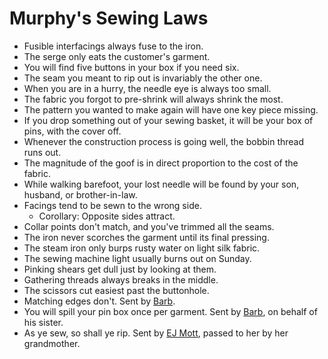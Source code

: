 # Murphy's Sewing Laws

* Fusible interfacings always fuse to the iron.  
* The serge only eats the customer's garment.  
* You will find five buttons in your box if you need six.  
* The seam you meant to rip out is invariably the other one.  
* When you are in a hurry, the needle eye is always too small.  
* The fabric you forgot to pre-shrink will always shrink the most.  
* The pattern you wanted to make again will have one key piece missing.  
* If you drop something out of your sewing basket, it will be your box of pins, with the cover off.  
* Whenever the construction process is going well, the bobbin thread runs out.  
* The magnitude of the goof is in direct proportion to the cost of the fabric.  
* While walking barefoot, your lost needle will be found by your son, husband, or brother-in-law.  
* Facings tend to be sewn to the wrong side.  
  * Corollary: Opposite sides attract.  
* Collar points don't match, and you've trimmed all the seams.  
* The iron never scorches the garment until its final pressing.  
* The steam iron only burps rusty water on light silk fabric.  
* The sewing machine light usually burns out on Sunday.  
* Pinking shears get dull just by looking at them.  
* Gathering threads always breaks in the middle.  
* The scissors cut easiest past the buttonhole.  
* Matching edges don't. Sent by [Barb](mailto:pineglen@discover-net.net).  
* You will spill your pin box once per garment. Sent by [Barb](mailto:pineglen@discover-net.net), on behalf of his sister.  
* As ye sew, so shall ye rip. Sent by [EJ Mott](mailto:ejmott@mchsi.com), passed to her by her grandmother.
